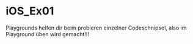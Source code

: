 # iOS_Ex01
Playgrounds helfen dir beim probieren einzelner Codeschnipsel, also im Playground üben
wird gemacht!!!
